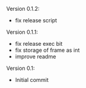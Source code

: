 Version 0.1.2:

- fix release script

Version 0.1.1:
- fix release exec bit
- fix storage of frame as int
- improve readme

Version 0.1:

- Initial commit